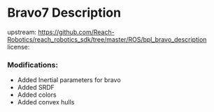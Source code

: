 # Bravo7 Description

upstream: https://github.com/Reach-Robotics/reach_robotics_sdk/tree/master/ROS/bpl_bravo_description
license:

### Modifications:

 - Added Inertial parameters for bravo
 - Added SRDF
 - Added colors
 - Added convex hulls
